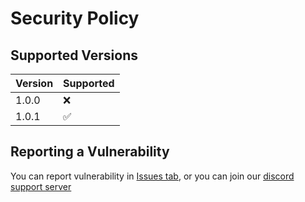 # Security Policy

## Supported Versions

| Version | Supported          |
| ------- | ------------------ |
| 1.0.0   | :x:                |
| 1.0.1   | :white_check_mark: |

## Reporting a Vulnerability

You can report vulnerability in [Issues tab](https://github.com/PixelJuggernaut/suprabot/issues), or you can join our [discord support server](https://discord.gg/pk8Ve68UEH)
